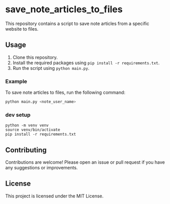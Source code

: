 # save_note_articles_to_files

This repository contains a script to save note articles from a specific website to files.

## Usage

1. Clone this repository.
2. Install the required packages using `pip install -r requirements.txt`.
3. Run the script using `python main.py`.

### Example

To save note articles to files, run the following command:
```bash
python main.py <note_user_name>
```

### dev setup

```
python -m venv venv
source venv/bin/activate
pip install -r requirements.txt
```


## Contributing

Contributions are welcome! Please open an issue or pull request if you have any suggestions or improvements.

## License

This project is licensed under the MIT License.
